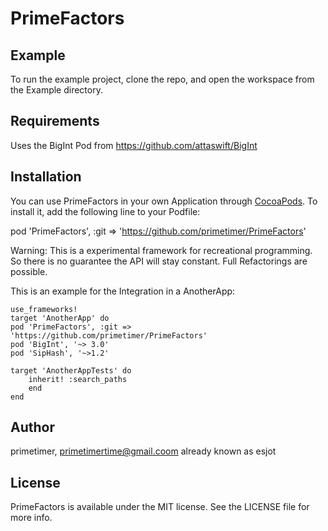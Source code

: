 # PrimeFactors

<!---
[![CI Status](http://img.shields.io/travis/primetimer/PrimeFactors.svg?style=flat)](https://travis-ci.org/primetimer/PrimeFactors)
[![Version](https://img.shields.io/cocoapods/v/PrimeFactors.svg?style=flat)](http://cocoapods.org/pods/PrimeFactors)
[![License](https://img.shields.io/cocoapods/l/PrimeFactors.svg?style=flat)](http://cocoapods.org/pods/PrimeFactors)
[![Platform](https://img.shields.io/cocoapods/p/PrimeFactors.svg?style=flat)](http://cocoapods.org/pods/PrimeFactors)
--->

## Example

<!---
To run the example project, clone the repo, and run `pod install` from the Example directory first.
--->
To run the example project, clone the repo, and open the workspace from the Example directory.

## Requirements

Uses the BigInt Pod from https://github.com/attaswift/BigInt 

## Installation

You can use PrimeFactors in your own Application through [CocoaPods](http://cocoapods.org).
To install it,  add the following line to your Podfile:

pod 'PrimeFactors', :git => 'https://github.com/primetimer/PrimeFactors'

Warning: This is a experimental framework for recreational programming. So there is no guarantee the API will stay constant.
Full Refactorings are possible.

This is an example for the Integration in a AnotherApp:

	use_frameworks!
	target 'AnotherApp' do
	pod 'PrimeFactors', :git => 'https://github.com/primetimer/PrimeFactors'
	pod 'BigInt', '~> 3.0'
	pod 'SipHash', '~>1.2'

	target 'AnotherAppTests' do
		inherit! :search_paths
		end
	end


## Author

primetimer, primetimertime@gmail.coom already known as esjot

## License

PrimeFactors is available under the MIT license. See the LICENSE file for more info.
